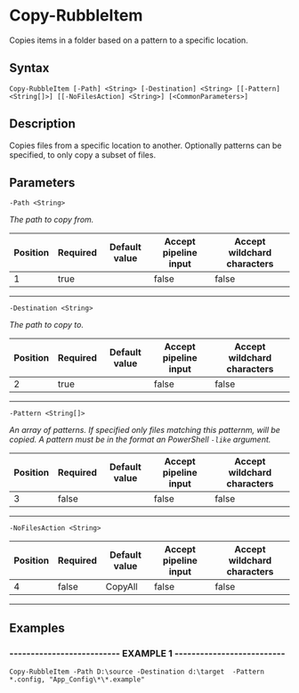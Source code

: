 

# Copy-RubbleItem

Copies items in a folder based on a pattern to a specific location.
## Syntax

    Copy-RubbleItem [-Path] <String> [-Destination] <String> [[-Pattern] <String[]>] [[-NoFilesAction] <String>] [<CommonParameters>]


## Description

Copies files from a specific location to another.
Optionally patterns can be specified, to only copy a subset of files.





## Parameters

    
    -Path <String>
_The path to copy from._

| Position | Required | Default value | Accept pipeline input | Accept wildchard characters |
| -------- | -------- | ------------- | --------------------- | --------------------------- |
| 1 | true |  | false | false |


----

    
    
    -Destination <String>
_The path to copy to._

| Position | Required | Default value | Accept pipeline input | Accept wildchard characters |
| -------- | -------- | ------------- | --------------------- | --------------------------- |
| 2 | true |  | false | false |


----

    
    
    -Pattern <String[]>
_An array of patterns. If specified only files matching this patternm, will be copied.
A pattern must be in the format an PowerShell `-like` argument._

| Position | Required | Default value | Accept pipeline input | Accept wildchard characters |
| -------- | -------- | ------------- | --------------------- | --------------------------- |
| 3 | false |  | false | false |


----

    
    
    -NoFilesAction <String>

| Position | Required | Default value | Accept pipeline input | Accept wildchard characters |
| -------- | -------- | ------------- | --------------------- | --------------------------- |
| 4 | false | CopyAll | false | false |


----

    

## Examples

### -------------------------- EXAMPLE 1 --------------------------
    Copy-RubbleItem -Path D:\source -Destination d:\target  -Pattern *.config, "App_Config\*\*.example"































